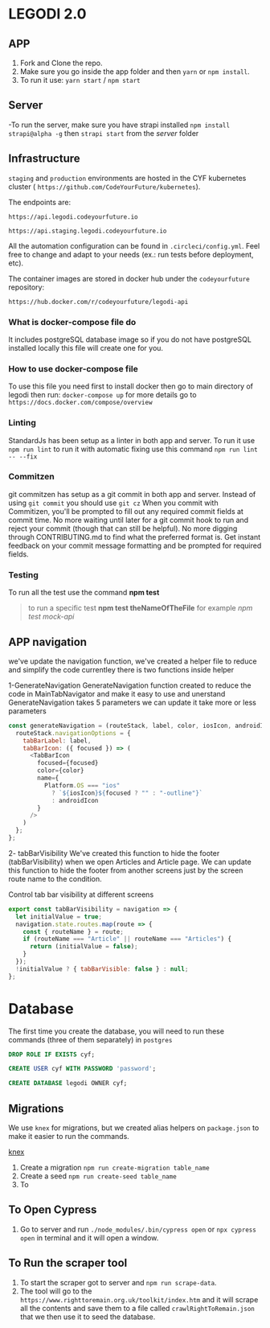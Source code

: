 # LEGODI 2.0

## APP

1.  Fork and Clone the repo.
2.  Make sure you go inside the app folder and then `yarn` or `npm install`.
3.  To run it use: `yarn start` / `npm start`

## Server

-To run the server, make sure you have strapi installed `npm install strapi@alpha -g` then `strapi start` from the _server_ folder


## Infrastructure

`staging` and `production` environments are hosted in the CYF kubernetes cluster ( `https://github.com/CodeYourFuture/kubernetes`).

The endpoints are:

`https://api.legodi.codeyourfuture.io`

`https://api.staging.legodi.codeyourfuture.io`

All the automation configuration can be found in `.circleci/config.yml`. Feel free to change and adapt to your needs (ex.: run tests before deployment, etc).

The container images are stored in docker hub under the `codeyourfuture` repository:

`https://hub.docker.com/r/codeyourfuture/legodi-api`


### What is docker-compose file do

It includes postgreSQL database image so if you do not have postgreSQL installed locally
this file will create one for you.

### How to use docker-compose file

To use this file you need first to install docker
then go to main directory of legodi then run: `docker-compose up`
for more details go to `https://docs.docker.com/compose/overview`

### Linting

StandardJs has been setup as a linter in both app and server.
To run it use `npm run lint` to run it with automatic fixing use this command `npm run lint -- --fix`

### Commitzen

git commitzen has setup as a git commit in both app and server.
Instead of using `git commit` you should use `git cz`
When you commit with Commitizen, you'll be prompted to fill out any required commit fields at commit time. No more waiting until later for a git commit hook to run and reject your commit (though that can still be helpful). No more digging through CONTRIBUTING.md to find what the preferred format is. Get instant feedback on your commit message formatting and be prompted for required fields.

### Testing

To run all the test use the command **npm test**

> to run a specific test **npm test theNameOfTheFile** for example _npm test mock-api_

## APP navigation

we've update the navigation function, we've created a helper file to reduce and simplify the code currentley there is two functions inside helper

1-GenerateNavigation
GenerateNavigation function created to reduce the code in MainTabNavigator and make it easy to use and unerstand
GenerateNavigation takes 5 parameters we can update it take more or less parameters

```js
const generateNavigation = (routeStack, label, color, iosIcon, androidIcon) => {
  routeStack.navigationOptions = {
    tabBarLabel: label,
    tabBarIcon: ({ focused }) => (
      <TabBarIcon
        focused={focused}
        color={color}
        name={
          Platform.OS === "ios"
            ? `${iosIcon}${focused ? "" : "-outline"}`
            : androidIcon
        }
      />
    )
  };
};
```

2- tabBarVisibility
We've created this function to hide the footer (tabBarVisibility) when we open Articles and Article page.
We can update this function to hide the footer from another screens just by the screen route name to the condition.

Control tab bar visibility at different screens

```js
export const tabBarVisibility = navigation => {
  let initialValue = true;
  navigation.state.routes.map(route => {
    const { routeName } = route;
    if (routeName === "Article" || routeName === "Articles") {
      return (initialValue = false);
    }
  });
  !initialValue ? { tabBarVisible: false } : null;
};
```

# Database

The first time you create the database, you will need to run these commands (three of them separately) in `postgres`

```sql
DROP ROLE IF EXISTS cyf;
```

```sql
CREATE USER cyf WITH PASSWORD 'password';
```

```sql
CREATE DATABASE legodi OWNER cyf;
```

## Migrations

We use `knex` for migrations, but we created alias helpers on `package.json` to make it easier to run the commands.

[knex](https://knexjs.org/)

1.  Create a migration `npm run create-migration table_name`
2.  Create a seed `npm run create-seed table_name`
3.  To

## To Open Cypress

1. Go to server and run `./node_modules/.bin/cypress open` or `npx cypress open` in terminal and it will open a window.

## To Run the scraper tool
1. To start the scraper got to server and `npm run scrape-data`.
2. The tool will go to the `https://www.righttoremain.org.uk/toolkit/index.htm` and it will scrape all the contents and save them to a file called `crawlRightToRemain.json` that we then use it to seed the database.
